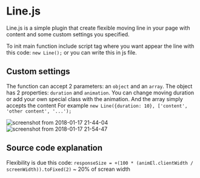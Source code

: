 Line.js
=========================
Line.js is a simple plugin that create flexible moving line in your page with content and some custom settings you specified.

To init main function include script tag where you want appear the line with this code: ``` new Line(); ``` or you can write this in js file. 

## Custom settings
The function can accept 2 parameters: an ``` object ``` and an ``` array ```. The object has 2 properties: ``` duration ``` and ``` animation ```. You can change moving duration or add your own special class with the animation. And the array simply accepts the content
For example ``` new Line({duration: 10}, ['content', 'other content', '...'); ```

![screenshot from 2018-01-17 21-44-04](https://user-images.githubusercontent.com/26124867/35063796-d5ab0b90-fbd0-11e7-8d97-dc4ea5ae22dc.png)
![screenshot from 2018-01-17 21-54-47](https://user-images.githubusercontent.com/26124867/35063895-1505df0e-fbd1-11e7-8d12-25c3840c995f.png)

## Source code explanation

Flexibility is due this code: ``` responseSize = +(100 * (animEl.clientWidth / screenWidth)).toFixed(2) ``` ~ 20% of screan width
